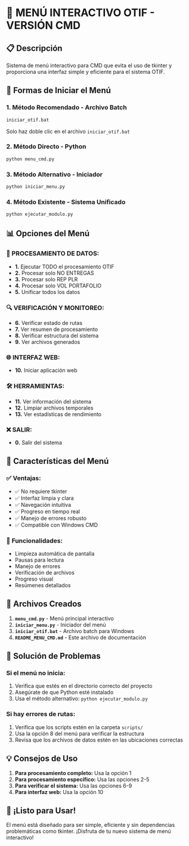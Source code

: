 # 🎯 MENÚ INTERACTIVO OTIF - VERSIÓN CMD

## 📋 Descripción
Sistema de menú interactivo para CMD que evita el uso de tkinter y proporciona una interfaz simple y eficiente para el sistema OTIF.

## 🚀 Formas de Iniciar el Menú

### 1. **Método Recomendado - Archivo Batch**
```cmd
iniciar_otif.bat
```
Solo haz doble clic en el archivo `iniciar_otif.bat`

### 2. **Método Directo - Python**
```cmd
python menu_cmd.py
```

### 3. **Método Alternativo - Iniciador**
```cmd
python iniciar_menu.py
```

### 4. **Método Existente - Sistema Unificado**
```cmd
python ejecutar_modulo.py
```

## 📊 Opciones del Menú

### 🔄 PROCESAMIENTO DE DATOS:
- **1.** Ejecutar TODO el procesamiento OTIF
- **2.** Procesar solo NO ENTREGAS
- **3.** Procesar solo REP PLR
- **4.** Procesar solo VOL PORTAFOLIO
- **5.** Unificar todos los datos

### 🔍 VERIFICACIÓN Y MONITOREO:
- **6.** Verificar estado de rutas
- **7.** Ver resumen de procesamiento
- **8.** Verificar estructura del sistema
- **9.** Ver archivos generados

### 🌐 INTERFAZ WEB:
- **10.** Iniciar aplicación web

### 🛠️ HERRAMIENTAS:
- **11.** Ver información del sistema
- **12.** Limpiar archivos temporales
- **13.** Ver estadísticas de rendimiento

### ❌ SALIR:
- **0.** Salir del sistema

## 🎯 Características del Menú

### ✅ **Ventajas:**
- ✅ No requiere tkinter
- ✅ Interfaz limpia y clara
- ✅ Navegación intuitiva
- ✅ Progreso en tiempo real
- ✅ Manejo de errores robusto
- ✅ Compatible con Windows CMD

### 🔧 **Funcionalidades:**
- Limpieza automática de pantalla
- Pausas para lectura
- Manejo de errores
- Verificación de archivos
- Progreso visual
- Resúmenes detallados

## 📁 Archivos Creados

1. **`menu_cmd.py`** - Menú principal interactivo
2. **`iniciar_menu.py`** - Iniciador del menú
3. **`iniciar_otif.bat`** - Archivo batch para Windows
4. **`README_MENU_CMD.md`** - Este archivo de documentación

## 🚨 Solución de Problemas

### Si el menú no inicia:
1. Verifica que estés en el directorio correcto del proyecto
2. Asegúrate de que Python esté instalado
3. Usa el método alternativo: `python ejecutar_modulo.py`

### Si hay errores de rutas:
1. Verifica que los scripts estén en la carpeta `scripts/`
2. Usa la opción 8 del menú para verificar la estructura
3. Revisa que los archivos de datos estén en las ubicaciones correctas

## 💡 Consejos de Uso

1. **Para procesamiento completo:** Usa la opción 1
2. **Para procesamiento específico:** Usa las opciones 2-5
3. **Para verificar el sistema:** Usa las opciones 6-9
4. **Para interfaz web:** Usa la opción 10

## 🎉 ¡Listo para Usar!

El menú está diseñado para ser simple, eficiente y sin dependencias problemáticas como tkinter. ¡Disfruta de tu nuevo sistema de menú interactivo!
